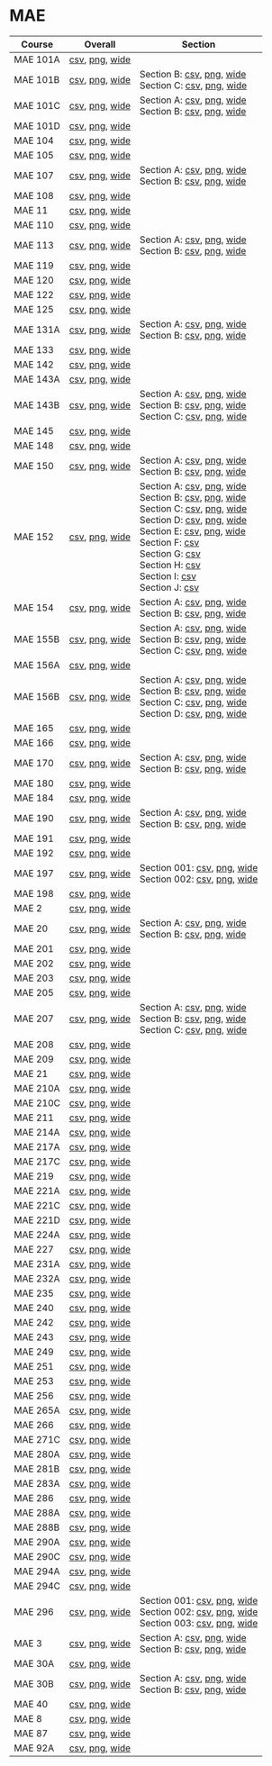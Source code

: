 # MAE

| Course | Overall | Section |
| ------ | ------- | ------- |
| MAE 101A | [csv](https://github.com/UCSD-Historical-Enrollment-Data/2024Fall/blob/main/overall/MAE%20101A.csv), [png](https://raw.githubusercontent.com/UCSD-Historical-Enrollment-Data/2024Fall/main/plot_overall/MAE%20101A.png), [wide](https://raw.githubusercontent.com/UCSD-Historical-Enrollment-Data/2024Fall/main/plot_overall_wide/MAE%20101A.png) |  |
| MAE 101B | [csv](https://github.com/UCSD-Historical-Enrollment-Data/2024Fall/blob/main/overall/MAE%20101B.csv), [png](https://raw.githubusercontent.com/UCSD-Historical-Enrollment-Data/2024Fall/main/plot_overall/MAE%20101B.png), [wide](https://raw.githubusercontent.com/UCSD-Historical-Enrollment-Data/2024Fall/main/plot_overall_wide/MAE%20101B.png) | Section B: [csv](https://github.com/UCSD-Historical-Enrollment-Data/2024Fall/blob/main/section/MAE%20101B_B.csv), [png](https://raw.githubusercontent.com/UCSD-Historical-Enrollment-Data/2024Fall/main/plot_section/MAE%20101B_B.png), [wide](https://raw.githubusercontent.com/UCSD-Historical-Enrollment-Data/2024Fall/main/plot_section_wide/MAE%20101B_B.png)<br>Section C: [csv](https://github.com/UCSD-Historical-Enrollment-Data/2024Fall/blob/main/section/MAE%20101B_C.csv), [png](https://raw.githubusercontent.com/UCSD-Historical-Enrollment-Data/2024Fall/main/plot_section/MAE%20101B_C.png), [wide](https://raw.githubusercontent.com/UCSD-Historical-Enrollment-Data/2024Fall/main/plot_section_wide/MAE%20101B_C.png) |
| MAE 101C | [csv](https://github.com/UCSD-Historical-Enrollment-Data/2024Fall/blob/main/overall/MAE%20101C.csv), [png](https://raw.githubusercontent.com/UCSD-Historical-Enrollment-Data/2024Fall/main/plot_overall/MAE%20101C.png), [wide](https://raw.githubusercontent.com/UCSD-Historical-Enrollment-Data/2024Fall/main/plot_overall_wide/MAE%20101C.png) | Section A: [csv](https://github.com/UCSD-Historical-Enrollment-Data/2024Fall/blob/main/section/MAE%20101C_A.csv), [png](https://raw.githubusercontent.com/UCSD-Historical-Enrollment-Data/2024Fall/main/plot_section/MAE%20101C_A.png), [wide](https://raw.githubusercontent.com/UCSD-Historical-Enrollment-Data/2024Fall/main/plot_section_wide/MAE%20101C_A.png)<br>Section B: [csv](https://github.com/UCSD-Historical-Enrollment-Data/2024Fall/blob/main/section/MAE%20101C_B.csv), [png](https://raw.githubusercontent.com/UCSD-Historical-Enrollment-Data/2024Fall/main/plot_section/MAE%20101C_B.png), [wide](https://raw.githubusercontent.com/UCSD-Historical-Enrollment-Data/2024Fall/main/plot_section_wide/MAE%20101C_B.png) |
| MAE 101D | [csv](https://github.com/UCSD-Historical-Enrollment-Data/2024Fall/blob/main/overall/MAE%20101D.csv), [png](https://raw.githubusercontent.com/UCSD-Historical-Enrollment-Data/2024Fall/main/plot_overall/MAE%20101D.png), [wide](https://raw.githubusercontent.com/UCSD-Historical-Enrollment-Data/2024Fall/main/plot_overall_wide/MAE%20101D.png) |  |
| MAE 104 | [csv](https://github.com/UCSD-Historical-Enrollment-Data/2024Fall/blob/main/overall/MAE%20104.csv), [png](https://raw.githubusercontent.com/UCSD-Historical-Enrollment-Data/2024Fall/main/plot_overall/MAE%20104.png), [wide](https://raw.githubusercontent.com/UCSD-Historical-Enrollment-Data/2024Fall/main/plot_overall_wide/MAE%20104.png) |  |
| MAE 105 | [csv](https://github.com/UCSD-Historical-Enrollment-Data/2024Fall/blob/main/overall/MAE%20105.csv), [png](https://raw.githubusercontent.com/UCSD-Historical-Enrollment-Data/2024Fall/main/plot_overall/MAE%20105.png), [wide](https://raw.githubusercontent.com/UCSD-Historical-Enrollment-Data/2024Fall/main/plot_overall_wide/MAE%20105.png) |  |
| MAE 107 | [csv](https://github.com/UCSD-Historical-Enrollment-Data/2024Fall/blob/main/overall/MAE%20107.csv), [png](https://raw.githubusercontent.com/UCSD-Historical-Enrollment-Data/2024Fall/main/plot_overall/MAE%20107.png), [wide](https://raw.githubusercontent.com/UCSD-Historical-Enrollment-Data/2024Fall/main/plot_overall_wide/MAE%20107.png) | Section A: [csv](https://github.com/UCSD-Historical-Enrollment-Data/2024Fall/blob/main/section/MAE%20107_A.csv), [png](https://raw.githubusercontent.com/UCSD-Historical-Enrollment-Data/2024Fall/main/plot_section/MAE%20107_A.png), [wide](https://raw.githubusercontent.com/UCSD-Historical-Enrollment-Data/2024Fall/main/plot_section_wide/MAE%20107_A.png)<br>Section B: [csv](https://github.com/UCSD-Historical-Enrollment-Data/2024Fall/blob/main/section/MAE%20107_B.csv), [png](https://raw.githubusercontent.com/UCSD-Historical-Enrollment-Data/2024Fall/main/plot_section/MAE%20107_B.png), [wide](https://raw.githubusercontent.com/UCSD-Historical-Enrollment-Data/2024Fall/main/plot_section_wide/MAE%20107_B.png) |
| MAE 108 | [csv](https://github.com/UCSD-Historical-Enrollment-Data/2024Fall/blob/main/overall/MAE%20108.csv), [png](https://raw.githubusercontent.com/UCSD-Historical-Enrollment-Data/2024Fall/main/plot_overall/MAE%20108.png), [wide](https://raw.githubusercontent.com/UCSD-Historical-Enrollment-Data/2024Fall/main/plot_overall_wide/MAE%20108.png) |  |
| MAE 11 | [csv](https://github.com/UCSD-Historical-Enrollment-Data/2024Fall/blob/main/overall/MAE%2011.csv), [png](https://raw.githubusercontent.com/UCSD-Historical-Enrollment-Data/2024Fall/main/plot_overall/MAE%2011.png), [wide](https://raw.githubusercontent.com/UCSD-Historical-Enrollment-Data/2024Fall/main/plot_overall_wide/MAE%2011.png) |  |
| MAE 110 | [csv](https://github.com/UCSD-Historical-Enrollment-Data/2024Fall/blob/main/overall/MAE%20110.csv), [png](https://raw.githubusercontent.com/UCSD-Historical-Enrollment-Data/2024Fall/main/plot_overall/MAE%20110.png), [wide](https://raw.githubusercontent.com/UCSD-Historical-Enrollment-Data/2024Fall/main/plot_overall_wide/MAE%20110.png) |  |
| MAE 113 | [csv](https://github.com/UCSD-Historical-Enrollment-Data/2024Fall/blob/main/overall/MAE%20113.csv), [png](https://raw.githubusercontent.com/UCSD-Historical-Enrollment-Data/2024Fall/main/plot_overall/MAE%20113.png), [wide](https://raw.githubusercontent.com/UCSD-Historical-Enrollment-Data/2024Fall/main/plot_overall_wide/MAE%20113.png) | Section A: [csv](https://github.com/UCSD-Historical-Enrollment-Data/2024Fall/blob/main/section/MAE%20113_A.csv), [png](https://raw.githubusercontent.com/UCSD-Historical-Enrollment-Data/2024Fall/main/plot_section/MAE%20113_A.png), [wide](https://raw.githubusercontent.com/UCSD-Historical-Enrollment-Data/2024Fall/main/plot_section_wide/MAE%20113_A.png)<br>Section B: [csv](https://github.com/UCSD-Historical-Enrollment-Data/2024Fall/blob/main/section/MAE%20113_B.csv), [png](https://raw.githubusercontent.com/UCSD-Historical-Enrollment-Data/2024Fall/main/plot_section/MAE%20113_B.png), [wide](https://raw.githubusercontent.com/UCSD-Historical-Enrollment-Data/2024Fall/main/plot_section_wide/MAE%20113_B.png) |
| MAE 119 | [csv](https://github.com/UCSD-Historical-Enrollment-Data/2024Fall/blob/main/overall/MAE%20119.csv), [png](https://raw.githubusercontent.com/UCSD-Historical-Enrollment-Data/2024Fall/main/plot_overall/MAE%20119.png), [wide](https://raw.githubusercontent.com/UCSD-Historical-Enrollment-Data/2024Fall/main/plot_overall_wide/MAE%20119.png) |  |
| MAE 120 | [csv](https://github.com/UCSD-Historical-Enrollment-Data/2024Fall/blob/main/overall/MAE%20120.csv), [png](https://raw.githubusercontent.com/UCSD-Historical-Enrollment-Data/2024Fall/main/plot_overall/MAE%20120.png), [wide](https://raw.githubusercontent.com/UCSD-Historical-Enrollment-Data/2024Fall/main/plot_overall_wide/MAE%20120.png) |  |
| MAE 122 | [csv](https://github.com/UCSD-Historical-Enrollment-Data/2024Fall/blob/main/overall/MAE%20122.csv), [png](https://raw.githubusercontent.com/UCSD-Historical-Enrollment-Data/2024Fall/main/plot_overall/MAE%20122.png), [wide](https://raw.githubusercontent.com/UCSD-Historical-Enrollment-Data/2024Fall/main/plot_overall_wide/MAE%20122.png) |  |
| MAE 125 | [csv](https://github.com/UCSD-Historical-Enrollment-Data/2024Fall/blob/main/overall/MAE%20125.csv), [png](https://raw.githubusercontent.com/UCSD-Historical-Enrollment-Data/2024Fall/main/plot_overall/MAE%20125.png), [wide](https://raw.githubusercontent.com/UCSD-Historical-Enrollment-Data/2024Fall/main/plot_overall_wide/MAE%20125.png) |  |
| MAE 131A | [csv](https://github.com/UCSD-Historical-Enrollment-Data/2024Fall/blob/main/overall/MAE%20131A.csv), [png](https://raw.githubusercontent.com/UCSD-Historical-Enrollment-Data/2024Fall/main/plot_overall/MAE%20131A.png), [wide](https://raw.githubusercontent.com/UCSD-Historical-Enrollment-Data/2024Fall/main/plot_overall_wide/MAE%20131A.png) | Section A: [csv](https://github.com/UCSD-Historical-Enrollment-Data/2024Fall/blob/main/section/MAE%20131A_A.csv), [png](https://raw.githubusercontent.com/UCSD-Historical-Enrollment-Data/2024Fall/main/plot_section/MAE%20131A_A.png), [wide](https://raw.githubusercontent.com/UCSD-Historical-Enrollment-Data/2024Fall/main/plot_section_wide/MAE%20131A_A.png)<br>Section B: [csv](https://github.com/UCSD-Historical-Enrollment-Data/2024Fall/blob/main/section/MAE%20131A_B.csv), [png](https://raw.githubusercontent.com/UCSD-Historical-Enrollment-Data/2024Fall/main/plot_section/MAE%20131A_B.png), [wide](https://raw.githubusercontent.com/UCSD-Historical-Enrollment-Data/2024Fall/main/plot_section_wide/MAE%20131A_B.png) |
| MAE 133 | [csv](https://github.com/UCSD-Historical-Enrollment-Data/2024Fall/blob/main/overall/MAE%20133.csv), [png](https://raw.githubusercontent.com/UCSD-Historical-Enrollment-Data/2024Fall/main/plot_overall/MAE%20133.png), [wide](https://raw.githubusercontent.com/UCSD-Historical-Enrollment-Data/2024Fall/main/plot_overall_wide/MAE%20133.png) |  |
| MAE 142 | [csv](https://github.com/UCSD-Historical-Enrollment-Data/2024Fall/blob/main/overall/MAE%20142.csv), [png](https://raw.githubusercontent.com/UCSD-Historical-Enrollment-Data/2024Fall/main/plot_overall/MAE%20142.png), [wide](https://raw.githubusercontent.com/UCSD-Historical-Enrollment-Data/2024Fall/main/plot_overall_wide/MAE%20142.png) |  |
| MAE 143A | [csv](https://github.com/UCSD-Historical-Enrollment-Data/2024Fall/blob/main/overall/MAE%20143A.csv), [png](https://raw.githubusercontent.com/UCSD-Historical-Enrollment-Data/2024Fall/main/plot_overall/MAE%20143A.png), [wide](https://raw.githubusercontent.com/UCSD-Historical-Enrollment-Data/2024Fall/main/plot_overall_wide/MAE%20143A.png) |  |
| MAE 143B | [csv](https://github.com/UCSD-Historical-Enrollment-Data/2024Fall/blob/main/overall/MAE%20143B.csv), [png](https://raw.githubusercontent.com/UCSD-Historical-Enrollment-Data/2024Fall/main/plot_overall/MAE%20143B.png), [wide](https://raw.githubusercontent.com/UCSD-Historical-Enrollment-Data/2024Fall/main/plot_overall_wide/MAE%20143B.png) | Section A: [csv](https://github.com/UCSD-Historical-Enrollment-Data/2024Fall/blob/main/section/MAE%20143B_A.csv), [png](https://raw.githubusercontent.com/UCSD-Historical-Enrollment-Data/2024Fall/main/plot_section/MAE%20143B_A.png), [wide](https://raw.githubusercontent.com/UCSD-Historical-Enrollment-Data/2024Fall/main/plot_section_wide/MAE%20143B_A.png)<br>Section B: [csv](https://github.com/UCSD-Historical-Enrollment-Data/2024Fall/blob/main/section/MAE%20143B_B.csv), [png](https://raw.githubusercontent.com/UCSD-Historical-Enrollment-Data/2024Fall/main/plot_section/MAE%20143B_B.png), [wide](https://raw.githubusercontent.com/UCSD-Historical-Enrollment-Data/2024Fall/main/plot_section_wide/MAE%20143B_B.png)<br>Section C: [csv](https://github.com/UCSD-Historical-Enrollment-Data/2024Fall/blob/main/section/MAE%20143B_C.csv), [png](https://raw.githubusercontent.com/UCSD-Historical-Enrollment-Data/2024Fall/main/plot_section/MAE%20143B_C.png), [wide](https://raw.githubusercontent.com/UCSD-Historical-Enrollment-Data/2024Fall/main/plot_section_wide/MAE%20143B_C.png) |
| MAE 145 | [csv](https://github.com/UCSD-Historical-Enrollment-Data/2024Fall/blob/main/overall/MAE%20145.csv), [png](https://raw.githubusercontent.com/UCSD-Historical-Enrollment-Data/2024Fall/main/plot_overall/MAE%20145.png), [wide](https://raw.githubusercontent.com/UCSD-Historical-Enrollment-Data/2024Fall/main/plot_overall_wide/MAE%20145.png) |  |
| MAE 148 | [csv](https://github.com/UCSD-Historical-Enrollment-Data/2024Fall/blob/main/overall/MAE%20148.csv), [png](https://raw.githubusercontent.com/UCSD-Historical-Enrollment-Data/2024Fall/main/plot_overall/MAE%20148.png), [wide](https://raw.githubusercontent.com/UCSD-Historical-Enrollment-Data/2024Fall/main/plot_overall_wide/MAE%20148.png) |  |
| MAE 150 | [csv](https://github.com/UCSD-Historical-Enrollment-Data/2024Fall/blob/main/overall/MAE%20150.csv), [png](https://raw.githubusercontent.com/UCSD-Historical-Enrollment-Data/2024Fall/main/plot_overall/MAE%20150.png), [wide](https://raw.githubusercontent.com/UCSD-Historical-Enrollment-Data/2024Fall/main/plot_overall_wide/MAE%20150.png) | Section A: [csv](https://github.com/UCSD-Historical-Enrollment-Data/2024Fall/blob/main/section/MAE%20150_A.csv), [png](https://raw.githubusercontent.com/UCSD-Historical-Enrollment-Data/2024Fall/main/plot_section/MAE%20150_A.png), [wide](https://raw.githubusercontent.com/UCSD-Historical-Enrollment-Data/2024Fall/main/plot_section_wide/MAE%20150_A.png)<br>Section B: [csv](https://github.com/UCSD-Historical-Enrollment-Data/2024Fall/blob/main/section/MAE%20150_B.csv), [png](https://raw.githubusercontent.com/UCSD-Historical-Enrollment-Data/2024Fall/main/plot_section/MAE%20150_B.png), [wide](https://raw.githubusercontent.com/UCSD-Historical-Enrollment-Data/2024Fall/main/plot_section_wide/MAE%20150_B.png) |
| MAE 152 | [csv](https://github.com/UCSD-Historical-Enrollment-Data/2024Fall/blob/main/overall/MAE%20152.csv), [png](https://raw.githubusercontent.com/UCSD-Historical-Enrollment-Data/2024Fall/main/plot_overall/MAE%20152.png), [wide](https://raw.githubusercontent.com/UCSD-Historical-Enrollment-Data/2024Fall/main/plot_overall_wide/MAE%20152.png) | Section A: [csv](https://github.com/UCSD-Historical-Enrollment-Data/2024Fall/blob/main/section/MAE%20152_A.csv), [png](https://raw.githubusercontent.com/UCSD-Historical-Enrollment-Data/2024Fall/main/plot_section/MAE%20152_A.png), [wide](https://raw.githubusercontent.com/UCSD-Historical-Enrollment-Data/2024Fall/main/plot_section_wide/MAE%20152_A.png)<br>Section B: [csv](https://github.com/UCSD-Historical-Enrollment-Data/2024Fall/blob/main/section/MAE%20152_B.csv), [png](https://raw.githubusercontent.com/UCSD-Historical-Enrollment-Data/2024Fall/main/plot_section/MAE%20152_B.png), [wide](https://raw.githubusercontent.com/UCSD-Historical-Enrollment-Data/2024Fall/main/plot_section_wide/MAE%20152_B.png)<br>Section C: [csv](https://github.com/UCSD-Historical-Enrollment-Data/2024Fall/blob/main/section/MAE%20152_C.csv), [png](https://raw.githubusercontent.com/UCSD-Historical-Enrollment-Data/2024Fall/main/plot_section/MAE%20152_C.png), [wide](https://raw.githubusercontent.com/UCSD-Historical-Enrollment-Data/2024Fall/main/plot_section_wide/MAE%20152_C.png)<br>Section D: [csv](https://github.com/UCSD-Historical-Enrollment-Data/2024Fall/blob/main/section/MAE%20152_D.csv), [png](https://raw.githubusercontent.com/UCSD-Historical-Enrollment-Data/2024Fall/main/plot_section/MAE%20152_D.png), [wide](https://raw.githubusercontent.com/UCSD-Historical-Enrollment-Data/2024Fall/main/plot_section_wide/MAE%20152_D.png)<br>Section E: [csv](https://github.com/UCSD-Historical-Enrollment-Data/2024Fall/blob/main/section/MAE%20152_E.csv), [png](https://raw.githubusercontent.com/UCSD-Historical-Enrollment-Data/2024Fall/main/plot_section/MAE%20152_E.png), [wide](https://raw.githubusercontent.com/UCSD-Historical-Enrollment-Data/2024Fall/main/plot_section_wide/MAE%20152_E.png)<br>Section F: [csv](https://github.com/UCSD-Historical-Enrollment-Data/2024Fall/blob/main/section/MAE%20152_F.csv)<br>Section G: [csv](https://github.com/UCSD-Historical-Enrollment-Data/2024Fall/blob/main/section/MAE%20152_G.csv)<br>Section H: [csv](https://github.com/UCSD-Historical-Enrollment-Data/2024Fall/blob/main/section/MAE%20152_H.csv)<br>Section I: [csv](https://github.com/UCSD-Historical-Enrollment-Data/2024Fall/blob/main/section/MAE%20152_I.csv)<br>Section J: [csv](https://github.com/UCSD-Historical-Enrollment-Data/2024Fall/blob/main/section/MAE%20152_J.csv) |
| MAE 154 | [csv](https://github.com/UCSD-Historical-Enrollment-Data/2024Fall/blob/main/overall/MAE%20154.csv), [png](https://raw.githubusercontent.com/UCSD-Historical-Enrollment-Data/2024Fall/main/plot_overall/MAE%20154.png), [wide](https://raw.githubusercontent.com/UCSD-Historical-Enrollment-Data/2024Fall/main/plot_overall_wide/MAE%20154.png) | Section A: [csv](https://github.com/UCSD-Historical-Enrollment-Data/2024Fall/blob/main/section/MAE%20154_A.csv), [png](https://raw.githubusercontent.com/UCSD-Historical-Enrollment-Data/2024Fall/main/plot_section/MAE%20154_A.png), [wide](https://raw.githubusercontent.com/UCSD-Historical-Enrollment-Data/2024Fall/main/plot_section_wide/MAE%20154_A.png)<br>Section B: [csv](https://github.com/UCSD-Historical-Enrollment-Data/2024Fall/blob/main/section/MAE%20154_B.csv), [png](https://raw.githubusercontent.com/UCSD-Historical-Enrollment-Data/2024Fall/main/plot_section/MAE%20154_B.png), [wide](https://raw.githubusercontent.com/UCSD-Historical-Enrollment-Data/2024Fall/main/plot_section_wide/MAE%20154_B.png) |
| MAE 155B | [csv](https://github.com/UCSD-Historical-Enrollment-Data/2024Fall/blob/main/overall/MAE%20155B.csv), [png](https://raw.githubusercontent.com/UCSD-Historical-Enrollment-Data/2024Fall/main/plot_overall/MAE%20155B.png), [wide](https://raw.githubusercontent.com/UCSD-Historical-Enrollment-Data/2024Fall/main/plot_overall_wide/MAE%20155B.png) | Section A: [csv](https://github.com/UCSD-Historical-Enrollment-Data/2024Fall/blob/main/section/MAE%20155B_A.csv), [png](https://raw.githubusercontent.com/UCSD-Historical-Enrollment-Data/2024Fall/main/plot_section/MAE%20155B_A.png), [wide](https://raw.githubusercontent.com/UCSD-Historical-Enrollment-Data/2024Fall/main/plot_section_wide/MAE%20155B_A.png)<br>Section B: [csv](https://github.com/UCSD-Historical-Enrollment-Data/2024Fall/blob/main/section/MAE%20155B_B.csv), [png](https://raw.githubusercontent.com/UCSD-Historical-Enrollment-Data/2024Fall/main/plot_section/MAE%20155B_B.png), [wide](https://raw.githubusercontent.com/UCSD-Historical-Enrollment-Data/2024Fall/main/plot_section_wide/MAE%20155B_B.png)<br>Section C: [csv](https://github.com/UCSD-Historical-Enrollment-Data/2024Fall/blob/main/section/MAE%20155B_C.csv), [png](https://raw.githubusercontent.com/UCSD-Historical-Enrollment-Data/2024Fall/main/plot_section/MAE%20155B_C.png), [wide](https://raw.githubusercontent.com/UCSD-Historical-Enrollment-Data/2024Fall/main/plot_section_wide/MAE%20155B_C.png) |
| MAE 156A | [csv](https://github.com/UCSD-Historical-Enrollment-Data/2024Fall/blob/main/overall/MAE%20156A.csv), [png](https://raw.githubusercontent.com/UCSD-Historical-Enrollment-Data/2024Fall/main/plot_overall/MAE%20156A.png), [wide](https://raw.githubusercontent.com/UCSD-Historical-Enrollment-Data/2024Fall/main/plot_overall_wide/MAE%20156A.png) |  |
| MAE 156B | [csv](https://github.com/UCSD-Historical-Enrollment-Data/2024Fall/blob/main/overall/MAE%20156B.csv), [png](https://raw.githubusercontent.com/UCSD-Historical-Enrollment-Data/2024Fall/main/plot_overall/MAE%20156B.png), [wide](https://raw.githubusercontent.com/UCSD-Historical-Enrollment-Data/2024Fall/main/plot_overall_wide/MAE%20156B.png) | Section A: [csv](https://github.com/UCSD-Historical-Enrollment-Data/2024Fall/blob/main/section/MAE%20156B_A.csv), [png](https://raw.githubusercontent.com/UCSD-Historical-Enrollment-Data/2024Fall/main/plot_section/MAE%20156B_A.png), [wide](https://raw.githubusercontent.com/UCSD-Historical-Enrollment-Data/2024Fall/main/plot_section_wide/MAE%20156B_A.png)<br>Section B: [csv](https://github.com/UCSD-Historical-Enrollment-Data/2024Fall/blob/main/section/MAE%20156B_B.csv), [png](https://raw.githubusercontent.com/UCSD-Historical-Enrollment-Data/2024Fall/main/plot_section/MAE%20156B_B.png), [wide](https://raw.githubusercontent.com/UCSD-Historical-Enrollment-Data/2024Fall/main/plot_section_wide/MAE%20156B_B.png)<br>Section C: [csv](https://github.com/UCSD-Historical-Enrollment-Data/2024Fall/blob/main/section/MAE%20156B_C.csv), [png](https://raw.githubusercontent.com/UCSD-Historical-Enrollment-Data/2024Fall/main/plot_section/MAE%20156B_C.png), [wide](https://raw.githubusercontent.com/UCSD-Historical-Enrollment-Data/2024Fall/main/plot_section_wide/MAE%20156B_C.png)<br>Section D: [csv](https://github.com/UCSD-Historical-Enrollment-Data/2024Fall/blob/main/section/MAE%20156B_D.csv), [png](https://raw.githubusercontent.com/UCSD-Historical-Enrollment-Data/2024Fall/main/plot_section/MAE%20156B_D.png), [wide](https://raw.githubusercontent.com/UCSD-Historical-Enrollment-Data/2024Fall/main/plot_section_wide/MAE%20156B_D.png) |
| MAE 165 | [csv](https://github.com/UCSD-Historical-Enrollment-Data/2024Fall/blob/main/overall/MAE%20165.csv), [png](https://raw.githubusercontent.com/UCSD-Historical-Enrollment-Data/2024Fall/main/plot_overall/MAE%20165.png), [wide](https://raw.githubusercontent.com/UCSD-Historical-Enrollment-Data/2024Fall/main/plot_overall_wide/MAE%20165.png) |  |
| MAE 166 | [csv](https://github.com/UCSD-Historical-Enrollment-Data/2024Fall/blob/main/overall/MAE%20166.csv), [png](https://raw.githubusercontent.com/UCSD-Historical-Enrollment-Data/2024Fall/main/plot_overall/MAE%20166.png), [wide](https://raw.githubusercontent.com/UCSD-Historical-Enrollment-Data/2024Fall/main/plot_overall_wide/MAE%20166.png) |  |
| MAE 170 | [csv](https://github.com/UCSD-Historical-Enrollment-Data/2024Fall/blob/main/overall/MAE%20170.csv), [png](https://raw.githubusercontent.com/UCSD-Historical-Enrollment-Data/2024Fall/main/plot_overall/MAE%20170.png), [wide](https://raw.githubusercontent.com/UCSD-Historical-Enrollment-Data/2024Fall/main/plot_overall_wide/MAE%20170.png) | Section A: [csv](https://github.com/UCSD-Historical-Enrollment-Data/2024Fall/blob/main/section/MAE%20170_A.csv), [png](https://raw.githubusercontent.com/UCSD-Historical-Enrollment-Data/2024Fall/main/plot_section/MAE%20170_A.png), [wide](https://raw.githubusercontent.com/UCSD-Historical-Enrollment-Data/2024Fall/main/plot_section_wide/MAE%20170_A.png)<br>Section B: [csv](https://github.com/UCSD-Historical-Enrollment-Data/2024Fall/blob/main/section/MAE%20170_B.csv), [png](https://raw.githubusercontent.com/UCSD-Historical-Enrollment-Data/2024Fall/main/plot_section/MAE%20170_B.png), [wide](https://raw.githubusercontent.com/UCSD-Historical-Enrollment-Data/2024Fall/main/plot_section_wide/MAE%20170_B.png) |
| MAE 180 | [csv](https://github.com/UCSD-Historical-Enrollment-Data/2024Fall/blob/main/overall/MAE%20180.csv), [png](https://raw.githubusercontent.com/UCSD-Historical-Enrollment-Data/2024Fall/main/plot_overall/MAE%20180.png), [wide](https://raw.githubusercontent.com/UCSD-Historical-Enrollment-Data/2024Fall/main/plot_overall_wide/MAE%20180.png) |  |
| MAE 184 | [csv](https://github.com/UCSD-Historical-Enrollment-Data/2024Fall/blob/main/overall/MAE%20184.csv), [png](https://raw.githubusercontent.com/UCSD-Historical-Enrollment-Data/2024Fall/main/plot_overall/MAE%20184.png), [wide](https://raw.githubusercontent.com/UCSD-Historical-Enrollment-Data/2024Fall/main/plot_overall_wide/MAE%20184.png) |  |
| MAE 190 | [csv](https://github.com/UCSD-Historical-Enrollment-Data/2024Fall/blob/main/overall/MAE%20190.csv), [png](https://raw.githubusercontent.com/UCSD-Historical-Enrollment-Data/2024Fall/main/plot_overall/MAE%20190.png), [wide](https://raw.githubusercontent.com/UCSD-Historical-Enrollment-Data/2024Fall/main/plot_overall_wide/MAE%20190.png) | Section A: [csv](https://github.com/UCSD-Historical-Enrollment-Data/2024Fall/blob/main/section/MAE%20190_A.csv), [png](https://raw.githubusercontent.com/UCSD-Historical-Enrollment-Data/2024Fall/main/plot_section/MAE%20190_A.png), [wide](https://raw.githubusercontent.com/UCSD-Historical-Enrollment-Data/2024Fall/main/plot_section_wide/MAE%20190_A.png)<br>Section B: [csv](https://github.com/UCSD-Historical-Enrollment-Data/2024Fall/blob/main/section/MAE%20190_B.csv), [png](https://raw.githubusercontent.com/UCSD-Historical-Enrollment-Data/2024Fall/main/plot_section/MAE%20190_B.png), [wide](https://raw.githubusercontent.com/UCSD-Historical-Enrollment-Data/2024Fall/main/plot_section_wide/MAE%20190_B.png) |
| MAE 191 | [csv](https://github.com/UCSD-Historical-Enrollment-Data/2024Fall/blob/main/overall/MAE%20191.csv), [png](https://raw.githubusercontent.com/UCSD-Historical-Enrollment-Data/2024Fall/main/plot_overall/MAE%20191.png), [wide](https://raw.githubusercontent.com/UCSD-Historical-Enrollment-Data/2024Fall/main/plot_overall_wide/MAE%20191.png) |  |
| MAE 192 | [csv](https://github.com/UCSD-Historical-Enrollment-Data/2024Fall/blob/main/overall/MAE%20192.csv), [png](https://raw.githubusercontent.com/UCSD-Historical-Enrollment-Data/2024Fall/main/plot_overall/MAE%20192.png), [wide](https://raw.githubusercontent.com/UCSD-Historical-Enrollment-Data/2024Fall/main/plot_overall_wide/MAE%20192.png) |  |
| MAE 197 | [csv](https://github.com/UCSD-Historical-Enrollment-Data/2024Fall/blob/main/overall/MAE%20197.csv), [png](https://raw.githubusercontent.com/UCSD-Historical-Enrollment-Data/2024Fall/main/plot_overall/MAE%20197.png), [wide](https://raw.githubusercontent.com/UCSD-Historical-Enrollment-Data/2024Fall/main/plot_overall_wide/MAE%20197.png) | Section 001: [csv](https://github.com/UCSD-Historical-Enrollment-Data/2024Fall/blob/main/section/MAE%20197_001.csv), [png](https://raw.githubusercontent.com/UCSD-Historical-Enrollment-Data/2024Fall/main/plot_section/MAE%20197_001.png), [wide](https://raw.githubusercontent.com/UCSD-Historical-Enrollment-Data/2024Fall/main/plot_section_wide/MAE%20197_001.png)<br>Section 002: [csv](https://github.com/UCSD-Historical-Enrollment-Data/2024Fall/blob/main/section/MAE%20197_002.csv), [png](https://raw.githubusercontent.com/UCSD-Historical-Enrollment-Data/2024Fall/main/plot_section/MAE%20197_002.png), [wide](https://raw.githubusercontent.com/UCSD-Historical-Enrollment-Data/2024Fall/main/plot_section_wide/MAE%20197_002.png) |
| MAE 198 | [csv](https://github.com/UCSD-Historical-Enrollment-Data/2024Fall/blob/main/overall/MAE%20198.csv), [png](https://raw.githubusercontent.com/UCSD-Historical-Enrollment-Data/2024Fall/main/plot_overall/MAE%20198.png), [wide](https://raw.githubusercontent.com/UCSD-Historical-Enrollment-Data/2024Fall/main/plot_overall_wide/MAE%20198.png) |  |
| MAE 2 | [csv](https://github.com/UCSD-Historical-Enrollment-Data/2024Fall/blob/main/overall/MAE%202.csv), [png](https://raw.githubusercontent.com/UCSD-Historical-Enrollment-Data/2024Fall/main/plot_overall/MAE%202.png), [wide](https://raw.githubusercontent.com/UCSD-Historical-Enrollment-Data/2024Fall/main/plot_overall_wide/MAE%202.png) |  |
| MAE 20 | [csv](https://github.com/UCSD-Historical-Enrollment-Data/2024Fall/blob/main/overall/MAE%2020.csv), [png](https://raw.githubusercontent.com/UCSD-Historical-Enrollment-Data/2024Fall/main/plot_overall/MAE%2020.png), [wide](https://raw.githubusercontent.com/UCSD-Historical-Enrollment-Data/2024Fall/main/plot_overall_wide/MAE%2020.png) | Section A: [csv](https://github.com/UCSD-Historical-Enrollment-Data/2024Fall/blob/main/section/MAE%2020_A.csv), [png](https://raw.githubusercontent.com/UCSD-Historical-Enrollment-Data/2024Fall/main/plot_section/MAE%2020_A.png), [wide](https://raw.githubusercontent.com/UCSD-Historical-Enrollment-Data/2024Fall/main/plot_section_wide/MAE%2020_A.png)<br>Section B: [csv](https://github.com/UCSD-Historical-Enrollment-Data/2024Fall/blob/main/section/MAE%2020_B.csv), [png](https://raw.githubusercontent.com/UCSD-Historical-Enrollment-Data/2024Fall/main/plot_section/MAE%2020_B.png), [wide](https://raw.githubusercontent.com/UCSD-Historical-Enrollment-Data/2024Fall/main/plot_section_wide/MAE%2020_B.png) |
| MAE 201 | [csv](https://github.com/UCSD-Historical-Enrollment-Data/2024Fall/blob/main/overall/MAE%20201.csv), [png](https://raw.githubusercontent.com/UCSD-Historical-Enrollment-Data/2024Fall/main/plot_overall/MAE%20201.png), [wide](https://raw.githubusercontent.com/UCSD-Historical-Enrollment-Data/2024Fall/main/plot_overall_wide/MAE%20201.png) |  |
| MAE 202 | [csv](https://github.com/UCSD-Historical-Enrollment-Data/2024Fall/blob/main/overall/MAE%20202.csv), [png](https://raw.githubusercontent.com/UCSD-Historical-Enrollment-Data/2024Fall/main/plot_overall/MAE%20202.png), [wide](https://raw.githubusercontent.com/UCSD-Historical-Enrollment-Data/2024Fall/main/plot_overall_wide/MAE%20202.png) |  |
| MAE 203 | [csv](https://github.com/UCSD-Historical-Enrollment-Data/2024Fall/blob/main/overall/MAE%20203.csv), [png](https://raw.githubusercontent.com/UCSD-Historical-Enrollment-Data/2024Fall/main/plot_overall/MAE%20203.png), [wide](https://raw.githubusercontent.com/UCSD-Historical-Enrollment-Data/2024Fall/main/plot_overall_wide/MAE%20203.png) |  |
| MAE 205 | [csv](https://github.com/UCSD-Historical-Enrollment-Data/2024Fall/blob/main/overall/MAE%20205.csv), [png](https://raw.githubusercontent.com/UCSD-Historical-Enrollment-Data/2024Fall/main/plot_overall/MAE%20205.png), [wide](https://raw.githubusercontent.com/UCSD-Historical-Enrollment-Data/2024Fall/main/plot_overall_wide/MAE%20205.png) |  |
| MAE 207 | [csv](https://github.com/UCSD-Historical-Enrollment-Data/2024Fall/blob/main/overall/MAE%20207.csv), [png](https://raw.githubusercontent.com/UCSD-Historical-Enrollment-Data/2024Fall/main/plot_overall/MAE%20207.png), [wide](https://raw.githubusercontent.com/UCSD-Historical-Enrollment-Data/2024Fall/main/plot_overall_wide/MAE%20207.png) | Section A: [csv](https://github.com/UCSD-Historical-Enrollment-Data/2024Fall/blob/main/section/MAE%20207_A.csv), [png](https://raw.githubusercontent.com/UCSD-Historical-Enrollment-Data/2024Fall/main/plot_section/MAE%20207_A.png), [wide](https://raw.githubusercontent.com/UCSD-Historical-Enrollment-Data/2024Fall/main/plot_section_wide/MAE%20207_A.png)<br>Section B: [csv](https://github.com/UCSD-Historical-Enrollment-Data/2024Fall/blob/main/section/MAE%20207_B.csv), [png](https://raw.githubusercontent.com/UCSD-Historical-Enrollment-Data/2024Fall/main/plot_section/MAE%20207_B.png), [wide](https://raw.githubusercontent.com/UCSD-Historical-Enrollment-Data/2024Fall/main/plot_section_wide/MAE%20207_B.png)<br>Section C: [csv](https://github.com/UCSD-Historical-Enrollment-Data/2024Fall/blob/main/section/MAE%20207_C.csv), [png](https://raw.githubusercontent.com/UCSD-Historical-Enrollment-Data/2024Fall/main/plot_section/MAE%20207_C.png), [wide](https://raw.githubusercontent.com/UCSD-Historical-Enrollment-Data/2024Fall/main/plot_section_wide/MAE%20207_C.png) |
| MAE 208 | [csv](https://github.com/UCSD-Historical-Enrollment-Data/2024Fall/blob/main/overall/MAE%20208.csv), [png](https://raw.githubusercontent.com/UCSD-Historical-Enrollment-Data/2024Fall/main/plot_overall/MAE%20208.png), [wide](https://raw.githubusercontent.com/UCSD-Historical-Enrollment-Data/2024Fall/main/plot_overall_wide/MAE%20208.png) |  |
| MAE 209 | [csv](https://github.com/UCSD-Historical-Enrollment-Data/2024Fall/blob/main/overall/MAE%20209.csv), [png](https://raw.githubusercontent.com/UCSD-Historical-Enrollment-Data/2024Fall/main/plot_overall/MAE%20209.png), [wide](https://raw.githubusercontent.com/UCSD-Historical-Enrollment-Data/2024Fall/main/plot_overall_wide/MAE%20209.png) |  |
| MAE 21 | [csv](https://github.com/UCSD-Historical-Enrollment-Data/2024Fall/blob/main/overall/MAE%2021.csv), [png](https://raw.githubusercontent.com/UCSD-Historical-Enrollment-Data/2024Fall/main/plot_overall/MAE%2021.png), [wide](https://raw.githubusercontent.com/UCSD-Historical-Enrollment-Data/2024Fall/main/plot_overall_wide/MAE%2021.png) |  |
| MAE 210A | [csv](https://github.com/UCSD-Historical-Enrollment-Data/2024Fall/blob/main/overall/MAE%20210A.csv), [png](https://raw.githubusercontent.com/UCSD-Historical-Enrollment-Data/2024Fall/main/plot_overall/MAE%20210A.png), [wide](https://raw.githubusercontent.com/UCSD-Historical-Enrollment-Data/2024Fall/main/plot_overall_wide/MAE%20210A.png) |  |
| MAE 210C | [csv](https://github.com/UCSD-Historical-Enrollment-Data/2024Fall/blob/main/overall/MAE%20210C.csv), [png](https://raw.githubusercontent.com/UCSD-Historical-Enrollment-Data/2024Fall/main/plot_overall/MAE%20210C.png), [wide](https://raw.githubusercontent.com/UCSD-Historical-Enrollment-Data/2024Fall/main/plot_overall_wide/MAE%20210C.png) |  |
| MAE 211 | [csv](https://github.com/UCSD-Historical-Enrollment-Data/2024Fall/blob/main/overall/MAE%20211.csv), [png](https://raw.githubusercontent.com/UCSD-Historical-Enrollment-Data/2024Fall/main/plot_overall/MAE%20211.png), [wide](https://raw.githubusercontent.com/UCSD-Historical-Enrollment-Data/2024Fall/main/plot_overall_wide/MAE%20211.png) |  |
| MAE 214A | [csv](https://github.com/UCSD-Historical-Enrollment-Data/2024Fall/blob/main/overall/MAE%20214A.csv), [png](https://raw.githubusercontent.com/UCSD-Historical-Enrollment-Data/2024Fall/main/plot_overall/MAE%20214A.png), [wide](https://raw.githubusercontent.com/UCSD-Historical-Enrollment-Data/2024Fall/main/plot_overall_wide/MAE%20214A.png) |  |
| MAE 217A | [csv](https://github.com/UCSD-Historical-Enrollment-Data/2024Fall/blob/main/overall/MAE%20217A.csv), [png](https://raw.githubusercontent.com/UCSD-Historical-Enrollment-Data/2024Fall/main/plot_overall/MAE%20217A.png), [wide](https://raw.githubusercontent.com/UCSD-Historical-Enrollment-Data/2024Fall/main/plot_overall_wide/MAE%20217A.png) |  |
| MAE 217C | [csv](https://github.com/UCSD-Historical-Enrollment-Data/2024Fall/blob/main/overall/MAE%20217C.csv), [png](https://raw.githubusercontent.com/UCSD-Historical-Enrollment-Data/2024Fall/main/plot_overall/MAE%20217C.png), [wide](https://raw.githubusercontent.com/UCSD-Historical-Enrollment-Data/2024Fall/main/plot_overall_wide/MAE%20217C.png) |  |
| MAE 219 | [csv](https://github.com/UCSD-Historical-Enrollment-Data/2024Fall/blob/main/overall/MAE%20219.csv), [png](https://raw.githubusercontent.com/UCSD-Historical-Enrollment-Data/2024Fall/main/plot_overall/MAE%20219.png), [wide](https://raw.githubusercontent.com/UCSD-Historical-Enrollment-Data/2024Fall/main/plot_overall_wide/MAE%20219.png) |  |
| MAE 221A | [csv](https://github.com/UCSD-Historical-Enrollment-Data/2024Fall/blob/main/overall/MAE%20221A.csv), [png](https://raw.githubusercontent.com/UCSD-Historical-Enrollment-Data/2024Fall/main/plot_overall/MAE%20221A.png), [wide](https://raw.githubusercontent.com/UCSD-Historical-Enrollment-Data/2024Fall/main/plot_overall_wide/MAE%20221A.png) |  |
| MAE 221C | [csv](https://github.com/UCSD-Historical-Enrollment-Data/2024Fall/blob/main/overall/MAE%20221C.csv), [png](https://raw.githubusercontent.com/UCSD-Historical-Enrollment-Data/2024Fall/main/plot_overall/MAE%20221C.png), [wide](https://raw.githubusercontent.com/UCSD-Historical-Enrollment-Data/2024Fall/main/plot_overall_wide/MAE%20221C.png) |  |
| MAE 221D | [csv](https://github.com/UCSD-Historical-Enrollment-Data/2024Fall/blob/main/overall/MAE%20221D.csv), [png](https://raw.githubusercontent.com/UCSD-Historical-Enrollment-Data/2024Fall/main/plot_overall/MAE%20221D.png), [wide](https://raw.githubusercontent.com/UCSD-Historical-Enrollment-Data/2024Fall/main/plot_overall_wide/MAE%20221D.png) |  |
| MAE 224A | [csv](https://github.com/UCSD-Historical-Enrollment-Data/2024Fall/blob/main/overall/MAE%20224A.csv), [png](https://raw.githubusercontent.com/UCSD-Historical-Enrollment-Data/2024Fall/main/plot_overall/MAE%20224A.png), [wide](https://raw.githubusercontent.com/UCSD-Historical-Enrollment-Data/2024Fall/main/plot_overall_wide/MAE%20224A.png) |  |
| MAE 227 | [csv](https://github.com/UCSD-Historical-Enrollment-Data/2024Fall/blob/main/overall/MAE%20227.csv), [png](https://raw.githubusercontent.com/UCSD-Historical-Enrollment-Data/2024Fall/main/plot_overall/MAE%20227.png), [wide](https://raw.githubusercontent.com/UCSD-Historical-Enrollment-Data/2024Fall/main/plot_overall_wide/MAE%20227.png) |  |
| MAE 231A | [csv](https://github.com/UCSD-Historical-Enrollment-Data/2024Fall/blob/main/overall/MAE%20231A.csv), [png](https://raw.githubusercontent.com/UCSD-Historical-Enrollment-Data/2024Fall/main/plot_overall/MAE%20231A.png), [wide](https://raw.githubusercontent.com/UCSD-Historical-Enrollment-Data/2024Fall/main/plot_overall_wide/MAE%20231A.png) |  |
| MAE 232A | [csv](https://github.com/UCSD-Historical-Enrollment-Data/2024Fall/blob/main/overall/MAE%20232A.csv), [png](https://raw.githubusercontent.com/UCSD-Historical-Enrollment-Data/2024Fall/main/plot_overall/MAE%20232A.png), [wide](https://raw.githubusercontent.com/UCSD-Historical-Enrollment-Data/2024Fall/main/plot_overall_wide/MAE%20232A.png) |  |
| MAE 235 | [csv](https://github.com/UCSD-Historical-Enrollment-Data/2024Fall/blob/main/overall/MAE%20235.csv), [png](https://raw.githubusercontent.com/UCSD-Historical-Enrollment-Data/2024Fall/main/plot_overall/MAE%20235.png), [wide](https://raw.githubusercontent.com/UCSD-Historical-Enrollment-Data/2024Fall/main/plot_overall_wide/MAE%20235.png) |  |
| MAE 240 | [csv](https://github.com/UCSD-Historical-Enrollment-Data/2024Fall/blob/main/overall/MAE%20240.csv), [png](https://raw.githubusercontent.com/UCSD-Historical-Enrollment-Data/2024Fall/main/plot_overall/MAE%20240.png), [wide](https://raw.githubusercontent.com/UCSD-Historical-Enrollment-Data/2024Fall/main/plot_overall_wide/MAE%20240.png) |  |
| MAE 242 | [csv](https://github.com/UCSD-Historical-Enrollment-Data/2024Fall/blob/main/overall/MAE%20242.csv), [png](https://raw.githubusercontent.com/UCSD-Historical-Enrollment-Data/2024Fall/main/plot_overall/MAE%20242.png), [wide](https://raw.githubusercontent.com/UCSD-Historical-Enrollment-Data/2024Fall/main/plot_overall_wide/MAE%20242.png) |  |
| MAE 243 | [csv](https://github.com/UCSD-Historical-Enrollment-Data/2024Fall/blob/main/overall/MAE%20243.csv), [png](https://raw.githubusercontent.com/UCSD-Historical-Enrollment-Data/2024Fall/main/plot_overall/MAE%20243.png), [wide](https://raw.githubusercontent.com/UCSD-Historical-Enrollment-Data/2024Fall/main/plot_overall_wide/MAE%20243.png) |  |
| MAE 249 | [csv](https://github.com/UCSD-Historical-Enrollment-Data/2024Fall/blob/main/overall/MAE%20249.csv), [png](https://raw.githubusercontent.com/UCSD-Historical-Enrollment-Data/2024Fall/main/plot_overall/MAE%20249.png), [wide](https://raw.githubusercontent.com/UCSD-Historical-Enrollment-Data/2024Fall/main/plot_overall_wide/MAE%20249.png) |  |
| MAE 251 | [csv](https://github.com/UCSD-Historical-Enrollment-Data/2024Fall/blob/main/overall/MAE%20251.csv), [png](https://raw.githubusercontent.com/UCSD-Historical-Enrollment-Data/2024Fall/main/plot_overall/MAE%20251.png), [wide](https://raw.githubusercontent.com/UCSD-Historical-Enrollment-Data/2024Fall/main/plot_overall_wide/MAE%20251.png) |  |
| MAE 253 | [csv](https://github.com/UCSD-Historical-Enrollment-Data/2024Fall/blob/main/overall/MAE%20253.csv), [png](https://raw.githubusercontent.com/UCSD-Historical-Enrollment-Data/2024Fall/main/plot_overall/MAE%20253.png), [wide](https://raw.githubusercontent.com/UCSD-Historical-Enrollment-Data/2024Fall/main/plot_overall_wide/MAE%20253.png) |  |
| MAE 256 | [csv](https://github.com/UCSD-Historical-Enrollment-Data/2024Fall/blob/main/overall/MAE%20256.csv), [png](https://raw.githubusercontent.com/UCSD-Historical-Enrollment-Data/2024Fall/main/plot_overall/MAE%20256.png), [wide](https://raw.githubusercontent.com/UCSD-Historical-Enrollment-Data/2024Fall/main/plot_overall_wide/MAE%20256.png) |  |
| MAE 265A | [csv](https://github.com/UCSD-Historical-Enrollment-Data/2024Fall/blob/main/overall/MAE%20265A.csv), [png](https://raw.githubusercontent.com/UCSD-Historical-Enrollment-Data/2024Fall/main/plot_overall/MAE%20265A.png), [wide](https://raw.githubusercontent.com/UCSD-Historical-Enrollment-Data/2024Fall/main/plot_overall_wide/MAE%20265A.png) |  |
| MAE 266 | [csv](https://github.com/UCSD-Historical-Enrollment-Data/2024Fall/blob/main/overall/MAE%20266.csv), [png](https://raw.githubusercontent.com/UCSD-Historical-Enrollment-Data/2024Fall/main/plot_overall/MAE%20266.png), [wide](https://raw.githubusercontent.com/UCSD-Historical-Enrollment-Data/2024Fall/main/plot_overall_wide/MAE%20266.png) |  |
| MAE 271C | [csv](https://github.com/UCSD-Historical-Enrollment-Data/2024Fall/blob/main/overall/MAE%20271C.csv), [png](https://raw.githubusercontent.com/UCSD-Historical-Enrollment-Data/2024Fall/main/plot_overall/MAE%20271C.png), [wide](https://raw.githubusercontent.com/UCSD-Historical-Enrollment-Data/2024Fall/main/plot_overall_wide/MAE%20271C.png) |  |
| MAE 280A | [csv](https://github.com/UCSD-Historical-Enrollment-Data/2024Fall/blob/main/overall/MAE%20280A.csv), [png](https://raw.githubusercontent.com/UCSD-Historical-Enrollment-Data/2024Fall/main/plot_overall/MAE%20280A.png), [wide](https://raw.githubusercontent.com/UCSD-Historical-Enrollment-Data/2024Fall/main/plot_overall_wide/MAE%20280A.png) |  |
| MAE 281B | [csv](https://github.com/UCSD-Historical-Enrollment-Data/2024Fall/blob/main/overall/MAE%20281B.csv), [png](https://raw.githubusercontent.com/UCSD-Historical-Enrollment-Data/2024Fall/main/plot_overall/MAE%20281B.png), [wide](https://raw.githubusercontent.com/UCSD-Historical-Enrollment-Data/2024Fall/main/plot_overall_wide/MAE%20281B.png) |  |
| MAE 283A | [csv](https://github.com/UCSD-Historical-Enrollment-Data/2024Fall/blob/main/overall/MAE%20283A.csv), [png](https://raw.githubusercontent.com/UCSD-Historical-Enrollment-Data/2024Fall/main/plot_overall/MAE%20283A.png), [wide](https://raw.githubusercontent.com/UCSD-Historical-Enrollment-Data/2024Fall/main/plot_overall_wide/MAE%20283A.png) |  |
| MAE 286 | [csv](https://github.com/UCSD-Historical-Enrollment-Data/2024Fall/blob/main/overall/MAE%20286.csv), [png](https://raw.githubusercontent.com/UCSD-Historical-Enrollment-Data/2024Fall/main/plot_overall/MAE%20286.png), [wide](https://raw.githubusercontent.com/UCSD-Historical-Enrollment-Data/2024Fall/main/plot_overall_wide/MAE%20286.png) |  |
| MAE 288A | [csv](https://github.com/UCSD-Historical-Enrollment-Data/2024Fall/blob/main/overall/MAE%20288A.csv), [png](https://raw.githubusercontent.com/UCSD-Historical-Enrollment-Data/2024Fall/main/plot_overall/MAE%20288A.png), [wide](https://raw.githubusercontent.com/UCSD-Historical-Enrollment-Data/2024Fall/main/plot_overall_wide/MAE%20288A.png) |  |
| MAE 288B | [csv](https://github.com/UCSD-Historical-Enrollment-Data/2024Fall/blob/main/overall/MAE%20288B.csv), [png](https://raw.githubusercontent.com/UCSD-Historical-Enrollment-Data/2024Fall/main/plot_overall/MAE%20288B.png), [wide](https://raw.githubusercontent.com/UCSD-Historical-Enrollment-Data/2024Fall/main/plot_overall_wide/MAE%20288B.png) |  |
| MAE 290A | [csv](https://github.com/UCSD-Historical-Enrollment-Data/2024Fall/blob/main/overall/MAE%20290A.csv), [png](https://raw.githubusercontent.com/UCSD-Historical-Enrollment-Data/2024Fall/main/plot_overall/MAE%20290A.png), [wide](https://raw.githubusercontent.com/UCSD-Historical-Enrollment-Data/2024Fall/main/plot_overall_wide/MAE%20290A.png) |  |
| MAE 290C | [csv](https://github.com/UCSD-Historical-Enrollment-Data/2024Fall/blob/main/overall/MAE%20290C.csv), [png](https://raw.githubusercontent.com/UCSD-Historical-Enrollment-Data/2024Fall/main/plot_overall/MAE%20290C.png), [wide](https://raw.githubusercontent.com/UCSD-Historical-Enrollment-Data/2024Fall/main/plot_overall_wide/MAE%20290C.png) |  |
| MAE 294A | [csv](https://github.com/UCSD-Historical-Enrollment-Data/2024Fall/blob/main/overall/MAE%20294A.csv), [png](https://raw.githubusercontent.com/UCSD-Historical-Enrollment-Data/2024Fall/main/plot_overall/MAE%20294A.png), [wide](https://raw.githubusercontent.com/UCSD-Historical-Enrollment-Data/2024Fall/main/plot_overall_wide/MAE%20294A.png) |  |
| MAE 294C | [csv](https://github.com/UCSD-Historical-Enrollment-Data/2024Fall/blob/main/overall/MAE%20294C.csv), [png](https://raw.githubusercontent.com/UCSD-Historical-Enrollment-Data/2024Fall/main/plot_overall/MAE%20294C.png), [wide](https://raw.githubusercontent.com/UCSD-Historical-Enrollment-Data/2024Fall/main/plot_overall_wide/MAE%20294C.png) |  |
| MAE 296 | [csv](https://github.com/UCSD-Historical-Enrollment-Data/2024Fall/blob/main/overall/MAE%20296.csv), [png](https://raw.githubusercontent.com/UCSD-Historical-Enrollment-Data/2024Fall/main/plot_overall/MAE%20296.png), [wide](https://raw.githubusercontent.com/UCSD-Historical-Enrollment-Data/2024Fall/main/plot_overall_wide/MAE%20296.png) | Section 001: [csv](https://github.com/UCSD-Historical-Enrollment-Data/2024Fall/blob/main/section/MAE%20296_001.csv), [png](https://raw.githubusercontent.com/UCSD-Historical-Enrollment-Data/2024Fall/main/plot_section/MAE%20296_001.png), [wide](https://raw.githubusercontent.com/UCSD-Historical-Enrollment-Data/2024Fall/main/plot_section_wide/MAE%20296_001.png)<br>Section 002: [csv](https://github.com/UCSD-Historical-Enrollment-Data/2024Fall/blob/main/section/MAE%20296_002.csv), [png](https://raw.githubusercontent.com/UCSD-Historical-Enrollment-Data/2024Fall/main/plot_section/MAE%20296_002.png), [wide](https://raw.githubusercontent.com/UCSD-Historical-Enrollment-Data/2024Fall/main/plot_section_wide/MAE%20296_002.png)<br>Section 003: [csv](https://github.com/UCSD-Historical-Enrollment-Data/2024Fall/blob/main/section/MAE%20296_003.csv), [png](https://raw.githubusercontent.com/UCSD-Historical-Enrollment-Data/2024Fall/main/plot_section/MAE%20296_003.png), [wide](https://raw.githubusercontent.com/UCSD-Historical-Enrollment-Data/2024Fall/main/plot_section_wide/MAE%20296_003.png) |
| MAE 3 | [csv](https://github.com/UCSD-Historical-Enrollment-Data/2024Fall/blob/main/overall/MAE%203.csv), [png](https://raw.githubusercontent.com/UCSD-Historical-Enrollment-Data/2024Fall/main/plot_overall/MAE%203.png), [wide](https://raw.githubusercontent.com/UCSD-Historical-Enrollment-Data/2024Fall/main/plot_overall_wide/MAE%203.png) | Section A: [csv](https://github.com/UCSD-Historical-Enrollment-Data/2024Fall/blob/main/section/MAE%203_A.csv), [png](https://raw.githubusercontent.com/UCSD-Historical-Enrollment-Data/2024Fall/main/plot_section/MAE%203_A.png), [wide](https://raw.githubusercontent.com/UCSD-Historical-Enrollment-Data/2024Fall/main/plot_section_wide/MAE%203_A.png)<br>Section B: [csv](https://github.com/UCSD-Historical-Enrollment-Data/2024Fall/blob/main/section/MAE%203_B.csv), [png](https://raw.githubusercontent.com/UCSD-Historical-Enrollment-Data/2024Fall/main/plot_section/MAE%203_B.png), [wide](https://raw.githubusercontent.com/UCSD-Historical-Enrollment-Data/2024Fall/main/plot_section_wide/MAE%203_B.png) |
| MAE 30A | [csv](https://github.com/UCSD-Historical-Enrollment-Data/2024Fall/blob/main/overall/MAE%2030A.csv), [png](https://raw.githubusercontent.com/UCSD-Historical-Enrollment-Data/2024Fall/main/plot_overall/MAE%2030A.png), [wide](https://raw.githubusercontent.com/UCSD-Historical-Enrollment-Data/2024Fall/main/plot_overall_wide/MAE%2030A.png) |  |
| MAE 30B | [csv](https://github.com/UCSD-Historical-Enrollment-Data/2024Fall/blob/main/overall/MAE%2030B.csv), [png](https://raw.githubusercontent.com/UCSD-Historical-Enrollment-Data/2024Fall/main/plot_overall/MAE%2030B.png), [wide](https://raw.githubusercontent.com/UCSD-Historical-Enrollment-Data/2024Fall/main/plot_overall_wide/MAE%2030B.png) | Section A: [csv](https://github.com/UCSD-Historical-Enrollment-Data/2024Fall/blob/main/section/MAE%2030B_A.csv), [png](https://raw.githubusercontent.com/UCSD-Historical-Enrollment-Data/2024Fall/main/plot_section/MAE%2030B_A.png), [wide](https://raw.githubusercontent.com/UCSD-Historical-Enrollment-Data/2024Fall/main/plot_section_wide/MAE%2030B_A.png)<br>Section B: [csv](https://github.com/UCSD-Historical-Enrollment-Data/2024Fall/blob/main/section/MAE%2030B_B.csv), [png](https://raw.githubusercontent.com/UCSD-Historical-Enrollment-Data/2024Fall/main/plot_section/MAE%2030B_B.png), [wide](https://raw.githubusercontent.com/UCSD-Historical-Enrollment-Data/2024Fall/main/plot_section_wide/MAE%2030B_B.png) |
| MAE 40 | [csv](https://github.com/UCSD-Historical-Enrollment-Data/2024Fall/blob/main/overall/MAE%2040.csv), [png](https://raw.githubusercontent.com/UCSD-Historical-Enrollment-Data/2024Fall/main/plot_overall/MAE%2040.png), [wide](https://raw.githubusercontent.com/UCSD-Historical-Enrollment-Data/2024Fall/main/plot_overall_wide/MAE%2040.png) |  |
| MAE 8 | [csv](https://github.com/UCSD-Historical-Enrollment-Data/2024Fall/blob/main/overall/MAE%208.csv), [png](https://raw.githubusercontent.com/UCSD-Historical-Enrollment-Data/2024Fall/main/plot_overall/MAE%208.png), [wide](https://raw.githubusercontent.com/UCSD-Historical-Enrollment-Data/2024Fall/main/plot_overall_wide/MAE%208.png) |  |
| MAE 87 | [csv](https://github.com/UCSD-Historical-Enrollment-Data/2024Fall/blob/main/overall/MAE%2087.csv), [png](https://raw.githubusercontent.com/UCSD-Historical-Enrollment-Data/2024Fall/main/plot_overall/MAE%2087.png), [wide](https://raw.githubusercontent.com/UCSD-Historical-Enrollment-Data/2024Fall/main/plot_overall_wide/MAE%2087.png) |  |
| MAE 92A | [csv](https://github.com/UCSD-Historical-Enrollment-Data/2024Fall/blob/main/overall/MAE%2092A.csv), [png](https://raw.githubusercontent.com/UCSD-Historical-Enrollment-Data/2024Fall/main/plot_overall/MAE%2092A.png), [wide](https://raw.githubusercontent.com/UCSD-Historical-Enrollment-Data/2024Fall/main/plot_overall_wide/MAE%2092A.png) |  |

